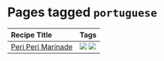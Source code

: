 # Pages tagged `portuguese`

|Recipe Title|Tags
|:---|:---|
|[Peri Peri Marinade](../recipes/periperimarinade.md)|[![](https://img.shields.io/badge/tag-portuguese-32f6f2)](../tags/portuguese.md) [![](https://img.shields.io/badge/tag-vegan-6d71)](../tags/vegan.md)|
